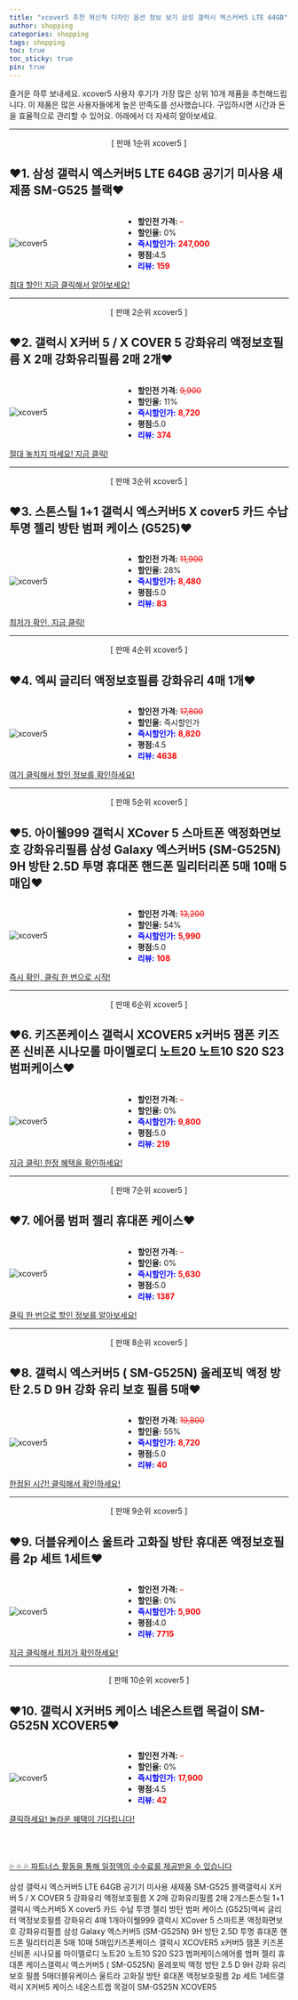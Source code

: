```yaml
---
title: "xcover5 추천 혁신적 디자인 옵션 정보 보기 삼성 갤럭시 엑스커버5 LTE 64GB"
author: shopping
categories: shopping
tags: shopping
toc: true
toc_sticky: true
pin: true
---
```

즐거운 하루 보내세요.  xcover5 사용자 후기가 가장 많은 상위 10개 제품을 추천해드립니다. 이 제품은 많은 사용자들에게 높은 만족도를 선사했습니다. 구입하시면 시간과 돈을 효율적으로 관리할 수 있어요. 아래에서 더 자세히 알아보세요.

---
<p class="toplist" style="margin: 0 auto; display: block; width: fit-content;">[ 판매 1순위 xcover5 ]</p>

<h2><strong>❤️1. 삼성 갤럭시 엑스커버5 LTE 64GB 공기기 미사용 새제품 SM-G525 블랙❤️</strong></h2>

<div style="display: flex; align-items: center;">
    <div style="flex: 0.4;">
        <img src="https://thumbnail9.coupangcdn.com/thumbnails/remote/230x230ex/image/vendor_inventory/021e/bfb3be8defc62f63d097364de00f67a64451818654178d3efb6f92b1d898.jpg" alt="xcover5" style="max-width: 100%;">
    </div>
    <div style="flex: 0.6; margin-left: 10px;">
        <ul>
            <li><strong>할인전 가격:</strong> <del style="color: red;">-</del></li>
            <li><strong>할인율:</strong> 0%</li>
            <li><span style='color:blue'><strong>즉시할인가:</strong></span> <span style='color:red'><strong>247,000</strong></span></li>
            <li><strong>평점:</strong>4.5</li>
            <li><span style='color:blue'><strong>리뷰:</strong></span> <span style='color:red'><strong>159</strong></span></li>
        </ul>
    </div>
</div>
<div class="center">
    <a href="https://William4Davisa.github.io?lptag=AF9450613&subid=githubio&pageKey=6319323194&traceid=V0-153&itemId=13161630657&vendorItemId=83190036692" class="myButton">
        최대 할인! 지금 클릭해서 알아보세요!
    </a>
</div>


---
<p class="toplist" style="margin: 0 auto; display: block; width: fit-content;">[ 판매 2순위 xcover5 ]</p>

<h2><strong>❤️2. 갤럭시 X커버 5 / X COVER 5 강화유리 액정보호필름 X 2매 강화유리필름 2매 2개❤️</strong></h2>

<div style="display: flex; align-items: center;">
    <div style="flex: 0.4;">
        <img src="https://thumbnail9.coupangcdn.com/thumbnails/remote/230x230ex/image/vendor_inventory/791e/bdbb741a41731758723e1b08794a062a0c68808fd17a055670005feb8ad7.jpg" alt="xcover5" style="max-width: 100%;">
    </div>
    <div style="flex: 0.6; margin-left: 10px;">
        <ul>
            <li><strong>할인전 가격:</strong> <del style="color: red;">9,900</del></li>
            <li><strong>할인율:</strong> 11%</li>
            <li><span style='color:blue'><strong>즉시할인가:</strong></span> <span style='color:red'><strong>8,720</strong></span></li>
            <li><strong>평점:</strong>5.0</li>
            <li><span style='color:blue'><strong>리뷰:</strong></span> <span style='color:red'><strong>374</strong></span></li>
        </ul>
    </div>
</div>
<div class="center">
    <a href="https://William4Davisa.github.io?lptag=AF9450613&subid=githubio&pageKey=6371510366&traceid=V0-153&itemId=13497703661&vendorItemId=80751852790" class="myButton">
        절대 놓치지 마세요! 지금 클릭!
    </a>
</div>


---
<p class="toplist" style="margin: 0 auto; display: block; width: fit-content;">[ 판매 3순위 xcover5 ]</p>

<h2><strong>❤️3. 스톤스틸 1+1 갤럭시 엑스커버5 X cover5 카드 수납 투명 젤리 방탄 범퍼 케이스 (G525)❤️</strong></h2>

<div style="display: flex; align-items: center;">
    <div style="flex: 0.4;">
        <img src="https://thumbnail8.coupangcdn.com/thumbnails/remote/230x230ex/image/vendor_inventory/cfd5/b312019681cbd01088c276e78ee95a1c41cd949b38ce37156521a3e2d6a8.jpg" alt="xcover5" style="max-width: 100%;">
    </div>
    <div style="flex: 0.6; margin-left: 10px;">
        <ul>
            <li><strong>할인전 가격:</strong> <del style="color: red;">11,900</del></li>
            <li><strong>할인율:</strong> 28%</li>
            <li><span style='color:blue'><strong>즉시할인가:</strong></span> <span style='color:red'><strong>8,480</strong></span></li>
            <li><strong>평점:</strong>5.0</li>
            <li><span style='color:blue'><strong>리뷰:</strong></span> <span style='color:red'><strong>83</strong></span></li>
        </ul>
    </div>
</div>
<div class="center">
    <a href="https://William4Davisa.github.io?lptag=AF9450613&subid=githubio&pageKey=6557449320&traceid=V0-153&itemId=14664777994&vendorItemId=87549445830" class="myButton">
        최저가 확인, 지금 클릭!
    </a>
</div>


---
<p class="toplist" style="margin: 0 auto; display: block; width: fit-content;">[ 판매 4순위 xcover5 ]</p>

<h2><strong>❤️4. 엑씨 글리터 액정보호필름 강화유리 4매 1개❤️</strong></h2>

<div style="display: flex; align-items: center;">
    <div style="flex: 0.4;">
        <img src="https://thumbnail9.coupangcdn.com/thumbnails/remote/230x230ex/image/vendor_inventory/a29a/034e5c0cc21a9e73bc5c563c5d07a8edff4d150598bb965d53e8943f15d4.jpg" alt="xcover5" style="max-width: 100%;">
    </div>
    <div style="flex: 0.6; margin-left: 10px;">
        <ul>
            <li><strong>할인전 가격:</strong> <del style="color: red;">17,800</del></li>
            <li><strong>할인율:</strong> 즉시할인가</li>
            <li><span style='color:blue'><strong>즉시할인가:</strong></span> <span style='color:red'><strong>8,820</strong></span></li>
            <li><strong>평점:</strong>4.5</li>
            <li><span style='color:blue'><strong>리뷰:</strong></span> <span style='color:red'><strong>4638</strong></span></li>
        </ul>
    </div>
</div>
<div class="center">
    <a href="https://William4Davisa.github.io?lptag=AF9450613&subid=githubio&pageKey=7300262050&traceid=V0-153&itemId=16662374853&vendorItemId=83846008141" class="myButton">
        여기 클릭해서 할인 정보를 확인하세요!
    </a>
</div>


---
<p class="toplist" style="margin: 0 auto; display: block; width: fit-content;">[ 판매 5순위 xcover5 ]</p>

<h2><strong>❤️5. 아이웰999 갤럭시 XCover 5 스마트폰 액정화면보호 강화유리필름 삼성 Galaxy 엑스커버5 (SM-G525N) 9H 방탄 2.5D 투명 휴대폰 핸드폰 밀리터리폰 5매 10매 5매입❤️</strong></h2>

<div style="display: flex; align-items: center;">
    <div style="flex: 0.4;">
        <img src="https://thumbnail6.coupangcdn.com/thumbnails/remote/230x230ex/image/vendor_inventory/c55a/20b3beadaa61caeba1aad5a3797024e52dce0ade7993a72ad14f16910be0.jpg" alt="xcover5" style="max-width: 100%;">
    </div>
    <div style="flex: 0.6; margin-left: 10px;">
        <ul>
            <li><strong>할인전 가격:</strong> <del style="color: red;">13,200</del></li>
            <li><strong>할인율:</strong> 54%</li>
            <li><span style='color:blue'><strong>즉시할인가:</strong></span> <span style='color:red'><strong>5,990</strong></span></li>
            <li><strong>평점:</strong>5.0</li>
            <li><span style='color:blue'><strong>리뷰:</strong></span> <span style='color:red'><strong>108</strong></span></li>
        </ul>
    </div>
</div>
<div class="center">
    <a href="https://William4Davisa.github.io?lptag=AF9450613&subid=githubio&pageKey=6447374415&traceid=V0-153&itemId=13980359552&vendorItemId=88900541553" class="myButton">
        즉시 확인, 클릭 한 번으로 시작!
    </a>
</div>


---
<p class="toplist" style="margin: 0 auto; display: block; width: fit-content;">[ 판매 6순위 xcover5 ]</p>

<h2><strong>❤️6. 키즈폰케이스 갤럭시 XCOVER5 x커버5 잼폰 키즈폰 신비폰 시나모롤 마이멜로디 노트20 노트10 S20 S23 범퍼케이스❤️</strong></h2>

<div style="display: flex; align-items: center;">
    <div style="flex: 0.4;">
        <img src="https://thumbnail10.coupangcdn.com/thumbnails/remote/230x230ex/image/vendor_inventory/af8e/776552740a167d64373becde916b657a6d79979cbee17aac5dedd78c4b39.jpg" alt="xcover5" style="max-width: 100%;">
    </div>
    <div style="flex: 0.6; margin-left: 10px;">
        <ul>
            <li><strong>할인전 가격:</strong> <del style="color: red;">-</del></li>
            <li><strong>할인율:</strong> 0%</li>
            <li><span style='color:blue'><strong>즉시할인가:</strong></span> <span style='color:red'><strong>9,800</strong></span></li>
            <li><strong>평점:</strong>5.0</li>
            <li><span style='color:blue'><strong>리뷰:</strong></span> <span style='color:red'><strong>219</strong></span></li>
        </ul>
    </div>
</div>
<div class="center">
    <a href="https://William4Davisa.github.io?lptag=AF9450613&subid=githubio&pageKey=7625733642&traceid=V0-153&itemId=20808435168&vendorItemId=89064960284" class="myButton">
        지금 클릭! 한정 혜택을 확인하세요!
    </a>
</div>


---
<p class="toplist" style="margin: 0 auto; display: block; width: fit-content;">[ 판매 7순위 xcover5 ]</p>

<h2><strong>❤️7. 에어룸 범퍼 젤리 휴대폰 케이스❤️</strong></h2>

<div style="display: flex; align-items: center;">
    <div style="flex: 0.4;">
        <img src="https://thumbnail9.coupangcdn.com/thumbnails/remote/230x230ex/image/retail/images/2397276669964264-d3fd9be6-6574-48af-b095-44befa9f6859.jpg" alt="xcover5" style="max-width: 100%;">
    </div>
    <div style="flex: 0.6; margin-left: 10px;">
        <ul>
            <li><strong>할인전 가격:</strong> <del style="color: red;">-</del></li>
            <li><strong>할인율:</strong> 0%</li>
            <li><span style='color:blue'><strong>즉시할인가:</strong></span> <span style='color:red'><strong>5,630</strong></span></li>
            <li><strong>평점:</strong>5.0</li>
            <li><span style='color:blue'><strong>리뷰:</strong></span> <span style='color:red'><strong>1387</strong></span></li>
        </ul>
    </div>
</div>
<div class="center">
    <a href="https://William4Davisa.github.io?lptag=AF9450613&subid=githubio&pageKey=6578075038&traceid=V0-153&itemId=14791620701&vendorItemId=82031519523" class="myButton">
        클릭 한 번으로 할인 정보를 알아보세요!
    </a>
</div>


---
<p class="toplist" style="margin: 0 auto; display: block; width: fit-content;">[ 판매 8순위 xcover5 ]</p>

<h2><strong>❤️8. 갤럭시 엑스커버5 ( SM-G525N) 올레포빅 액정 방탄 2.5 D 9H 강화 유리 보호 필름 5매❤️</strong></h2>

<div style="display: flex; align-items: center;">
    <div style="flex: 0.4;">
        <img src="https://thumbnail6.coupangcdn.com/thumbnails/remote/230x230ex/image/vendor_inventory/0b83/54df07735ec360d3b01e197b9c2ce6c02089175e2f104a3eba96dfc51503.jpg" alt="xcover5" style="max-width: 100%;">
    </div>
    <div style="flex: 0.6; margin-left: 10px;">
        <ul>
            <li><strong>할인전 가격:</strong> <del style="color: red;">19,800</del></li>
            <li><strong>할인율:</strong> 55%</li>
            <li><span style='color:blue'><strong>즉시할인가:</strong></span> <span style='color:red'><strong>8,720</strong></span></li>
            <li><strong>평점:</strong>5.0</li>
            <li><span style='color:blue'><strong>리뷰:</strong></span> <span style='color:red'><strong>40</strong></span></li>
        </ul>
    </div>
</div>
<div class="center">
    <a href="https://William4Davisa.github.io?lptag=AF9450613&subid=githubio&pageKey=6778350959&traceid=V0-153&itemId=15932994909&vendorItemId=89521878064" class="myButton">
        한정된 시간! 클릭해서 확인하세요!
    </a>
</div>


---
<p class="toplist" style="margin: 0 auto; display: block; width: fit-content;">[ 판매 9순위 xcover5 ]</p>

<h2><strong>❤️9. 더블유케이스 울트라 고화질 방탄 휴대폰 액정보호필름 2p 세트 1세트❤️</strong></h2>

<div style="display: flex; align-items: center;">
    <div style="flex: 0.4;">
        <img src="https://thumbnail8.coupangcdn.com/thumbnails/remote/230x230ex/image/retail/images/2022/11/10/10/3/034704b8-9f24-4e43-8f48-25c18104e081.jpg" alt="xcover5" style="max-width: 100%;">
    </div>
    <div style="flex: 0.6; margin-left: 10px;">
        <ul>
            <li><strong>할인전 가격:</strong> <del style="color: red;">-</del></li>
            <li><strong>할인율:</strong> 0%</li>
            <li><span style='color:blue'><strong>즉시할인가:</strong></span> <span style='color:red'><strong>5,900</strong></span></li>
            <li><strong>평점:</strong>4.0</li>
            <li><span style='color:blue'><strong>리뷰:</strong></span> <span style='color:red'><strong>7715</strong></span></li>
        </ul>
    </div>
</div>
<div class="center">
    <a href="https://William4Davisa.github.io?lptag=AF9450613&subid=githubio&pageKey=6908412733&traceid=V0-153&itemId=16640536997&vendorItemId=83824718162" class="myButton">
        지금 클릭해서 최저가 확인하세요!
    </a>
</div>


---
<p class="toplist" style="margin: 0 auto; display: block; width: fit-content;">[ 판매 10순위 xcover5 ]</p>

<h2><strong>❤️10. 갤럭시 X커버5 케이스 네온스트랩 목걸이 SM-G525N XCOVER5❤️</strong></h2>

<div style="display: flex; align-items: center;">
    <div style="flex: 0.4;">
        <img src="https://thumbnail6.coupangcdn.com/thumbnails/remote/230x230ex/image/vendor_inventory/3008/2a12052f0fc5fd42e27951fc5199f05fd6f9ed64e6fb3c0e833cfdb3b607.jpg" alt="xcover5" style="max-width: 100%;">
    </div>
    <div style="flex: 0.6; margin-left: 10px;">
        <ul>
            <li><strong>할인전 가격:</strong> <del style="color: red;">-</del></li>
            <li><strong>할인율:</strong> 0%</li>
            <li><span style='color:blue'><strong>즉시할인가:</strong></span> <span style='color:red'><strong>17,900</strong></span></li>
            <li><strong>평점:</strong>4.5</li>
            <li><span style='color:blue'><strong>리뷰:</strong></span> <span style='color:red'><strong>42</strong></span></li>
        </ul>
    </div>
</div>
<div class="center">
    <a href="https://William4Davisa.github.io?lptag=AF9450613&subid=githubio&pageKey=7440010576&traceid=V0-153&itemId=19344428148&vendorItemId=90648831818" class="myButton">
        클릭하세요! 놀라운 혜택이 기다립니다!
    </a>
</div>

<br><br><br>[💦 💦 💦 파트너스 활동을 통해 일정액의 수수료를 제공받을 수 있습니다](https://link.coupang.com/a/bcpT2c)<br><br>삼성 갤럭시 엑스커버5 LTE 64GB 공기기 미사용 새제품 SM-G525 블랙갤럭시 X커버 5 / X COVER 5 강화유리 액정보호필름 X 2매 강화유리필름 2매 2개스톤스틸 1+1 갤럭시 엑스커버5 X cover5 카드 수납 투명 젤리 방탄 범퍼 케이스 (G525)엑씨 글리터 액정보호필름 강화유리 4매 1개아이웰999 갤럭시 XCover 5 스마트폰 액정화면보호 강화유리필름 삼성 Galaxy 엑스커버5 (SM-G525N) 9H 방탄 2.5D 투명 휴대폰 핸드폰 밀리터리폰 5매 10매 5매입키즈폰케이스 갤럭시 XCOVER5 x커버5 잼폰 키즈폰 신비폰 시나모롤 마이멜로디 노트20 노트10 S20 S23 범퍼케이스에어룸 범퍼 젤리 휴대폰 케이스갤럭시 엑스커버5 ( SM-G525N) 올레포빅 액정 방탄 2.5 D 9H 강화 유리 보호 필름 5매더블유케이스 울트라 고화질 방탄 휴대폰 액정보호필름 2p 세트 1세트갤럭시 X커버5 케이스 네온스트랩 목걸이 SM-G525N XCOVER5